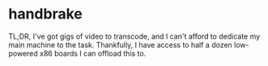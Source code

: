 # handbrake

TL;DR, I've got gigs of video to transcode, and I can't afford to dedicate my main machine to the task. Thankfully, I have access to half a dozen low-powered x86 boards I can offload this to.
